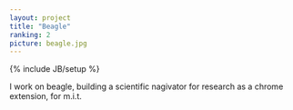 ```yaml
---
layout: project
title: "Beagle"
ranking: 2
picture: beagle.jpg
---
```

{% include JB/setup %}

I work on beagle, building a scientific nagivator for research as a chrome extension, for m.i.t.